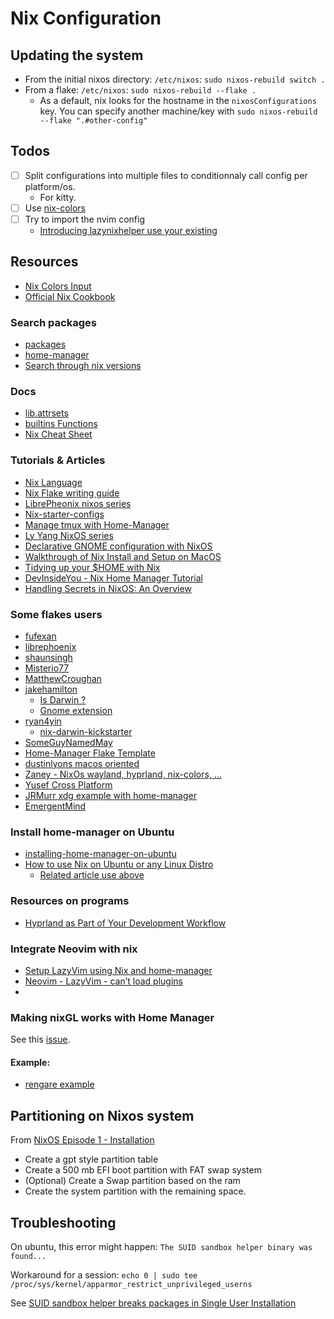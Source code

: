 # Nix Configuration

## Updating the system

- From the initial nixos directory: `/etc/nixos`: `sudo nixos-rebuild switch .`
- From a flake: `/etc/nixos`: `sudo nixos-rebuild --flake .`
  - As a default, nix looks for the hostname in the `nixosConfigurations` key. You can specify another machine/key with `sudo nixos-rebuild --flake ".#other-config"`

## Todos

- [ ] Split configurations into multiple files to conditionnaly call config per platform/os.
  - For kitty.
- [ ] Use [nix-colors](https://github.com/Misterio77/nix-colors)
- [ ] Try to import the nvim config
  - [Introducing lazynixhelper use your existing](https://www.reddit.com/r/neovim/comments/18sk8r7/introducing_lazynixhelper_use_your_existing/)

## Resources

- [Nix Colors Input](https://github.com/Misterio77/nix-colors)
- [Official Nix Cookbook](https://nixos.wiki/wiki/Nix_Cookbook)

### Search packages

- [packages](https://search.nixos.org/packages)
- [home-manager](https://mipmip.github.io/home-manager-option-search/)
- [Search through nix versions](https://lazamar.co.uk/nix-versions)

### Docs

- [lib.attrsets](https://ryantm.github.io/nixpkgs/functions/library/attrsets/#sec-functions-library-attrsets)
- [builtins Functions](https://nixos.org/manual/nix/stable/language/builtins.html)
- [Nix Cheat Sheet](https://jdheyburn.co.uk/blog/nix-cheat-sheet/)

### Tutorials & Articles

- [Nix Language](https://nixos.org/manual/nix/stable/language/index.html)
- [Nix Flake writing guide](https://nixos-and-flakes.thiscute.world/introduction/)
- [LibrePheonix nixos series](https://www.youtube.com/watch?v=Qull6TMQm4Q&list=PL_WcXIXdDWWpuypAEKzZF2b5PijTluxRG&index=5)
- [Nix-starter-configs](https://github.com/Misterio77/nix-starter-configs/tree/main)
- [Manage tmux with Home-Manager](https://haseebmajid.dev/posts/2023-07-10-setting-up-tmux-with-nix-home-manager/)
- [Ly Yang NixOS series](https://www.youtube.com/watch?v=9fWrxmEYGAs&list=PLLvdqTlFTmuKsiyAI8Q9FgHP4mY0ktPVq)
- [Declarative GNOME configuration with NixOS](https://hoverbear.org/blog/declarative-gnome-configuration-in-nixos/)
- [Walkthrough of Nix Install and Setup on MacOS](https://www.youtube.com/watch?v=LE5JR4JcvMg&t=1662s)
- [Tidying up your $HOME with Nix](https://juliu.is/tidying-your-home-with-nix/)
- [DevInsideYou - Nix Home Manager Tutorial](https://www.youtube.com/watch?v=utoj6annRK0)
- [Handling Secrets in NixOS: An Overview](https://lgug2z.com/articles/handling-secrets-in-nixos-an-overview/)

### Some flakes users

- [fufexan](https://github.com/fufexan/dotfiles/blob/main/home/editors/neovim/default.nix)
- [librephoenix](https://github.com/librephoenix/nixos-config)
- [shaunsingh](https://github.com/shaunsingh/nix-darwin-dotfiles/tree/main)
- [Misterio77](https://github.com/Misterio77/nix-config/tree/main)
- [MatthewCroughan](https://github.com/MatthewCroughan/nixcfg/)
- [jakehamilton](https://github.com/jakehamilton/config)
  - [Is Darwin ?](https://github.com/jakehamilton/config/blob/main/modules/home/user/default.nix#L10)
  - [Gnome extension](https://github.com/jakehamilton/config/blob/main/modules/nixos/desktop/gnome/default.nix)
- [ryan4yin](https://github.com/ryan4yin/nix-config)
  - [nix-darwin-kickstarter](https://github.com/ryan4yin/nix-darwin-kickstarter)
- [SomeGuyNamedMay](https://github.com/SomeGuyNamedMay/users/blob/master/flake.nix)
- [Home-Manager Flake Template](https://github.com/juspay/nix-dev-home)
- [dustinlyons macos oriented](https://github.com/dustinlyons/nixos-config)
- [Zaney - NixOs wayland, hyprland, nix-colors, ...](https://gitlab.com/Zaney/zaneyos/-/blob/main/flake.nix)
- [Yusef Cross Platform](https://github.com/yusefnapora/nix-config/tree/main)
- [JRMurr xdg example with home-manager](https://github.com/JRMurr/NixOsConfig/blob/main/flake.nix)
- [EmergentMind](https://github.com/EmergentMind/nix-config)

### Install home-manager on Ubuntu

- [installing-home-manager-on-ubuntu](https://discourse.nixos.org/t/installing-home-manager-on-ubuntu/25957/8)
- [How to use Nix on Ubuntu or any Linux Distro](https://www.youtube.com/watch?v=5Dd7rQPNDT8&t=1s)
  - [Related article use above](https://tech.aufomm.com/my-nix-journey-use-nix-with-ubuntu/)

### Resources on programs

- [Hyprland as Part of Your Development Workflow](https://haseebmajid.dev/posts/2023-11-15-part-3-hyprland-as-part-of-your-development-workflow/)

### Integrate Neovim with nix

- [Setup LazyVim using Nix and home-manager](https://github.com/LazyVim/LazyVim/discussions/1972)
- [Neovim - LazyVim - can’t load plugins](https://discourse.nixos.org/t/neovim-cant-load-plugins/31189/2)
- [](https://github.com/shivajreddy/dotfiles/tree/main/nixos/home/apps/neovim)

### Making nixGL works with Home Manager

See this [issue](https://github.com/nix-community/nixGL/issues/114).

#### Example:

- [rengare example](https://github.com/rengare/dotfiles/blob/main/nix/helpers.nix)

## Partitioning on Nixos system

From [NixOS Episode 1 - Installation](https://www.youtube.com/watch?v=63sSGuclBn0)

- Create a gpt style partition table
- Create a 500 mb EFI boot partition with FAT swap system
- (Optional) Create a Swap partition based on the ram
- Create the system partition with the remaining space.

## Troubleshooting

On ubuntu, this error might happen: `The SUID sandbox helper binary was found...`

Workaround for a session: `echo 0 | sudo tee /proc/sys/kernel/apparmor_restrict_unprivileged_userns`

See [SUID sandbox helper breaks packages in Single User Installation](https://github.com/NixOS/nixpkgs/issues/121694#issuecomment-2159420924)
